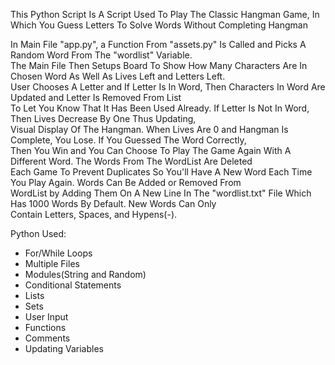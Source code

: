 This Python Script Is A Script Used To Play The Classic Hangman Game, In Which You Guess Letters To Solve Words Without Completing Hangman

In Main File "app.py", a Function From "assets.py" Is Called and Picks A Random Word From The "wordlist" Variable.<br>
The Main File Then Setups Board To Show How Many Characters Are In Chosen Word As Well As Lives Left and Letters Left.<br>
User Chooses A Letter and If Letter Is In Word, Then Characters In Word Are Updated and Letter Is Removed From List<br>
To Let You Know That It Has Been Used Already. If Letter Is Not In Word, Then Lives Decrease By One Thus Updating, <br>
Visual Display Of The Hangman. When Lives Are 0 and Hangman Is Complete, You Lose. If You Guessed The Word Correctly,<br>
Then You Win and You Can Choose To Play The Game Again With A Different Word. The Words From The WordList Are Deleted<br>
Each Game To Prevent Duplicates So You'll Have A New Word Each Time You Play Again. Words Can Be Added or Removed From<br>
WordList by Adding Them On A New Line In The "wordlist.txt" File Which Has 1000 Words By Default. New Words Can Only<br>
Contain Letters, Spaces, and Hypens(-).

Python Used:

- For/While Loops
- Multiple Files
- Modules(String and Random)
- Conditional Statements
- Lists 
- Sets
- User Input
- Functions
- Comments
- Updating Variables